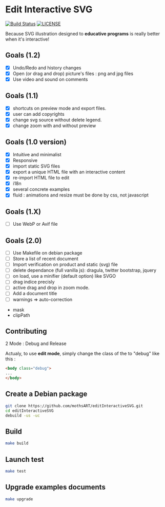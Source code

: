 # Edit Interactive SVG

[![Build Status](https://travis-ci.org/mothsART/editInteractiveSVG.png?branch=master)](https://travis-ci.org/mothsART/editInteractiveSVG)
[![LICENSE](https://img.shields.io/badge/license-BSD-blue.svg)](LICENSE)

Because SVG illustration designed to **educative programs** is really better when it's interactive!

## Goals (1.2)

- [x] Undo/Redo and history changes
- [x] Open (or drag and drop) picture's files : png and jpg files
- [x] Use video and sound on comments

## Goals (1.1)

- [x] shortcuts on preview mode and export files.
- [x] user can add copyrights
- [x] change svg source without delete legend.
- [x] change zoom with and without preview

## Goals (1.0 version)

- [x] Intuitive and minimalist
- [x] Responsive
- [x] import static SVG files
- [x] export a unique HTML file with an interactive content
- [x] re-import HTML file to edit
- [x] i18n
- [x] several concrete examples
- [x] fluid : animations and resize must be done by css, not javascript

## Goals (1.X)

- [ ] Use WebP or Avif file

## Goals (2.0)

- [ ] Use Makefile on debian package
- [ ] Store a list of recent document
- [ ] Import verification on product and static (svg) file
- [ ] delete dependance (full vanilla js): dragula, twitter bootstrap, jquery
- [ ] on load, use a minifier (default option) like SVGO
- [ ] drag indice precisly
- [ ] active drag and drop in zoom mode.
- [ ] Add a document title
- [ ] warnings => auto-correction

- mask
- clipPath

## Contributing

2 Mode : Debug and Release

Actualy, to use **edit mode**, simply change the class of the <body> to "debug" like this :

```html
<body class="debug">
...
</body>
```

## Create a Debian package

```sh
git clone https://github.com/mothsART/editInteractiveSVG.git
cd editInteractiveSVG
debuild -us -uc
```

## Build

```sh
make build
```

## Launch test

```sh
make test
```

## Upgrade examples documents

```sh
make upgrade
```
